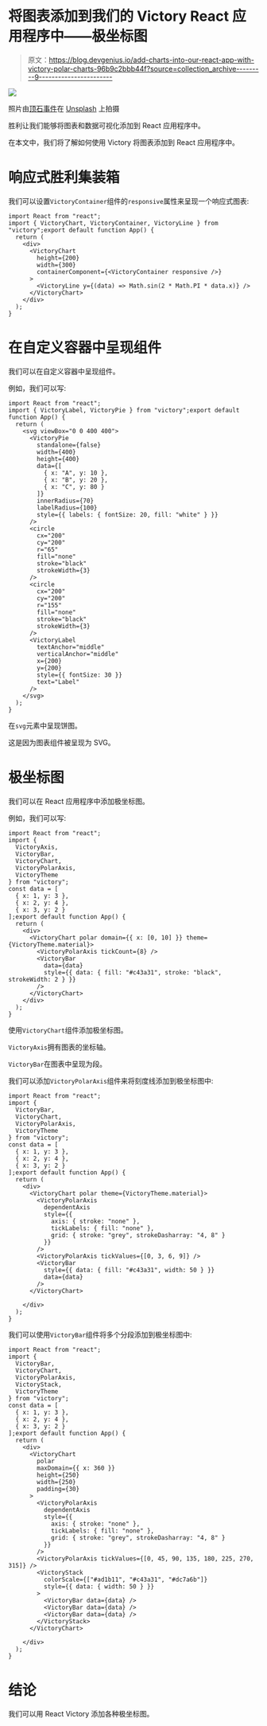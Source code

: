 # 将图表添加到我们的 Victory React 应用程序中——极坐标图

> 原文：<https://blog.devgenius.io/add-charts-into-our-react-app-with-victory-polar-charts-96b9c2bbb44f?source=collection_archive---------9----------------------->

![](img/b5dcd27d80582dca3c6b43fe7bdcffee.png)

照片由[顶石事件](https://unsplash.com/@capstoneeventgroup?utm_source=medium&utm_medium=referral)在 [Unsplash](https://unsplash.com?utm_source=medium&utm_medium=referral) 上拍摄

胜利让我们能够将图表和数据可视化添加到 React 应用程序中。

在本文中，我们将了解如何使用 Victory 将图表添加到 React 应用程序中。

# 响应式胜利集装箱

我们可以设置`VictoryContainer`组件的`responsive`属性来呈现一个响应式图表:

```
import React from "react";
import { VictoryChart, VictoryContainer, VictoryLine } from "victory";export default function App() {
  return (
    <div>
      <VictoryChart
        height={200}
        width={300}
        containerComponent={<VictoryContainer responsive />}
      >
        <VictoryLine y={(data) => Math.sin(2 * Math.PI * data.x)} />
      </VictoryChart>
    </div>
  );
}
```

# 在自定义容器中呈现组件

我们可以在自定义容器中呈现组件。

例如，我们可以写:

```
import React from "react";
import { VictoryLabel, VictoryPie } from "victory";export default function App() {
  return (
    <svg viewBox="0 0 400 400">
      <VictoryPie
        standalone={false}
        width={400}
        height={400}
        data={[
          { x: "A", y: 10 },
          { x: "B", y: 20 },
          { x: "C", y: 80 }
        ]}
        innerRadius={70}
        labelRadius={100}
        style={{ labels: { fontSize: 20, fill: "white" } }}
      />
      <circle
        cx="200"
        cy="200"
        r="65"
        fill="none"
        stroke="black"
        strokeWidth={3}
      />
      <circle
        cx="200"
        cy="200"
        r="155"
        fill="none"
        stroke="black"
        strokeWidth={3}
      />
      <VictoryLabel
        textAnchor="middle"
        verticalAnchor="middle"
        x={200}
        y={200}
        style={{ fontSize: 30 }}
        text="Label"
      />
    </svg>
  );
}
```

在`svg`元素中呈现饼图。

这是因为图表组件被呈现为 SVG。

# 极坐标图

我们可以在 React 应用程序中添加极坐标图。

例如，我们可以写:

```
import React from "react";
import {
  VictoryAxis,
  VictoryBar,
  VictoryChart,
  VictoryPolarAxis,
  VictoryTheme
} from "victory";
const data = [
  { x: 1, y: 3 },
  { x: 2, y: 4 },
  { x: 3, y: 2 }
];export default function App() {
  return (
    <div>
      <VictoryChart polar domain={{ x: [0, 10] }} theme={VictoryTheme.material}>
        <VictoryPolarAxis tickCount={8} />
        <VictoryBar
          data={data}
          style={{ data: { fill: "#c43a31", stroke: "black", strokeWidth: 2 } }}
        />
      </VictoryChart>      ​
    </div>
  );
}
```

使用`VictoryChart`组件添加极坐标图。

`VictoryAxis`拥有图表的坐标轴。

`VictoryBar`在图表中呈现为段。

我们可以添加`VictoryPolarAxis`组件来将刻度线添加到极坐标图中:

```
import React from "react";
import {
  VictoryBar,
  VictoryChart,
  VictoryPolarAxis,
  VictoryTheme
} from "victory";
const data = [
  { x: 1, y: 3 },
  { x: 2, y: 4 },
  { x: 3, y: 2 }
];export default function App() {
  return (
    <div>
      <VictoryChart polar theme={VictoryTheme.material}>
        <VictoryPolarAxis
          dependentAxis
          style={{
            axis: { stroke: "none" },
            tickLabels: { fill: "none" },
            grid: { stroke: "grey", strokeDasharray: "4, 8" }
          }}
        />
        <VictoryPolarAxis tickValues={[0, 3, 6, 9]} />
        <VictoryBar
          style={{ data: { fill: "#c43a31", width: 50 } }}
          data={data}
        />
      </VictoryChart>
      ​
    </div>
  );
}
```

我们可以使用`VictoryBar`组件将多个分段添加到极坐标图中:

```
import React from "react";
import {
  VictoryBar,
  VictoryChart,
  VictoryPolarAxis,
  VictoryStack,
  VictoryTheme
} from "victory";
const data = [
  { x: 1, y: 3 },
  { x: 2, y: 4 },
  { x: 3, y: 2 }
];export default function App() {
  return (
    <div>
      <VictoryChart
        polar
        maxDomain={{ x: 360 }}
        height={250}
        width={250}
        padding={30}
      >
        <VictoryPolarAxis
          dependentAxis
          style={{
            axis: { stroke: "none" },
            tickLabels: { fill: "none" },
            grid: { stroke: "grey", strokeDasharray: "4, 8" }
          }}
        />
        <VictoryPolarAxis tickValues={[0, 45, 90, 135, 180, 225, 270, 315]} />
        <VictoryStack
          colorScale={["#ad1b11", "#c43a31", "#dc7a6b"]}
          style={{ data: { width: 50 } }}
        >
          <VictoryBar data={data} />
          <VictoryBar data={data} />
          <VictoryBar data={data} />
        </VictoryStack>
      </VictoryChart>
      ​
    </div>
  );
}
```

# 结论

我们可以用 React Victory 添加各种极坐标图。